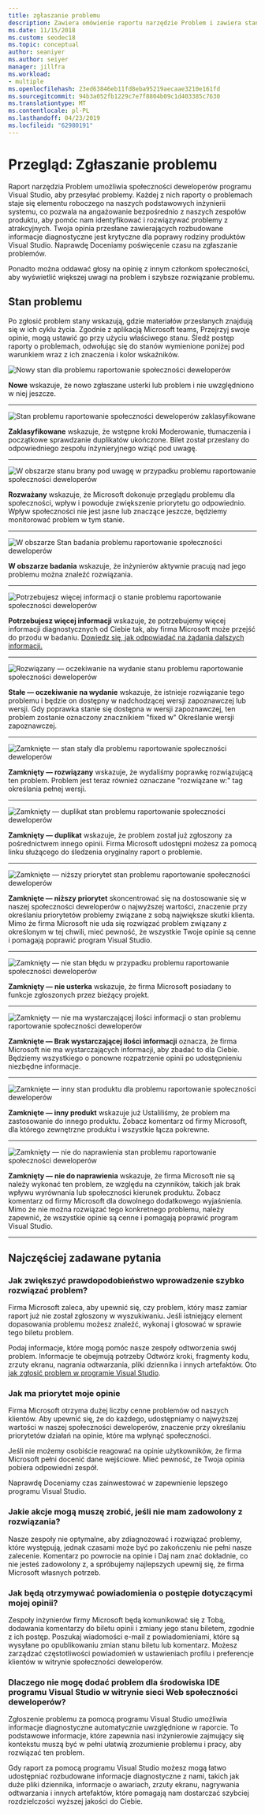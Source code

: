 ```yaml
---
title: zgłaszanie problemu
description: Zawiera omówienie raportu narzędzie Problem i zawiera stany problem i definicje
ms.date: 11/15/2018
ms.custom: seodec18
ms.topic: conceptual
author: seaniyer
ms.author: seiyer
manager: jillfra
ms.workload:
- multiple
ms.openlocfilehash: 23ed63846eb11fd8eba95219aecaae3210e161fd
ms.sourcegitcommit: 94b3a052fb1229c7e7f8804b09c1d403385c7630
ms.translationtype: MT
ms.contentlocale: pl-PL
ms.lasthandoff: 04/23/2019
ms.locfileid: "62980191"
---
```

# <a name="overview-report-a-problem"></a>Przegląd: Zgłaszanie problemu

Raport narzędzia Problem umożliwia społeczności deweloperów programu Visual Studio, aby przesyłać problemy. Każdej z nich raporty o problemach staje się elementu roboczego na naszych podstawowych inżynierii systemu, co pozwala na angażowanie bezpośrednio z naszych zespołów produktu, aby pomóc nam identyfikować i rozwiązywać problemy z atrakcyjnych. Twoja opinia przesłane zawierających rozbudowane informacje diagnostyczne jest krytyczne dla poprawy rodziny produktów Visual Studio. Naprawdę Doceniamy poświęcenie czasu na zgłaszanie problemów.

Ponadto można oddawać głosy na opinię z innym członkom społeczności, aby wyświetlić większej uwagi na problem i szybsze rozwiązanie problemu.

## <a name="problem-status"></a>Stan problemu

Po zgłosić problem stany wskazują, gdzie materiałów przesłanych znajdują się w ich cyklu życia. Zgodnie z aplikacją Microsoft teams, Przejrzyj swoje opinie, mogą ustawić go przy użyciu właściwego stanu.  Śledź postęp raporty o problemach, odwołując się do stanów wymienione poniżej pod warunkiem wraz z ich znaczenia i kolor wskaźników.

![Nowy stan dla problemu raportowanie społeczności deweloperów](../ide/media/ProblemStates/New.jpg)

**Nowe** wskazuje, że nowo zgłaszane usterki lub problem i nie uwzględniono w niej jeszcze.

- - -

![Stan problemu raportowanie społeczności deweloperów zaklasyfikowane](../ide/media/ProblemStates/Triaged.jpg)

**Zaklasyfikowane** wskazuje, że wstępne kroki Moderowanie, tłumaczenia i początkowe sprawdzanie duplikatów ukończone. Bilet został przesłany do odpowiedniego zespołu inżynieryjnego wziąć pod uwagę.

- - -

![W obszarze stanu brany pod uwagę w przypadku problemu raportowanie społeczności deweloperów](../ide/media/ProblemStates/UnderConsideration.jpg)

**Rozważany** wskazuje, że Microsoft dokonuje przeglądu problemu dla społeczności, wpływ i powoduje zwiększenie priorytetu go odpowiednio. Wpływ społeczności nie jest jasne lub znaczące jeszcze, będziemy monitorować problem w tym stanie.

- - -

![W obszarze Stan badania problemu raportowanie społeczności deweloperów](../ide/media/ProblemStates/UnderInvestigation.jpg)

**W obszarze badania** wskazuje, że inżynierów aktywnie pracują nad jego problemu można znaleźć rozwiązania.

- - -

![Potrzebujesz więcej informacji o stanie problemu raportowanie społeczności deweloperów](../ide/media/ProblemStates/NeedMoreInfo.jpg)

**Potrzebujesz więcej informacji** wskazuje, że potrzebujemy więcej informacji diagnostycznych od Ciebie tak, aby firma Microsoft może przejść do przodu w badaniu.  [Dowiedz się, jak odpowiadać na żądania dalszych informacji.](./how-to-report-a-problem-with-visual-studio.md#when-further-information-is-needed-need-more-info)

- - -

![Rozwiązany — oczekiwanie na wydanie stanu problemu raportowanie społeczności deweloperów](../ide/media/ProblemStates/FixedPendingRelease.jpg)

**Stałe — oczekiwanie na wydanie** wskazuje, że istnieje rozwiązanie tego problemu i będzie on dostępny w nadchodzącej wersji zapoznawczej lub wersji.  Gdy poprawka stanie się dostępna w wersji zapoznawczej, ten problem zostanie oznaczony znacznikiem "fixed w" Określanie wersji zapoznawczej.

- - -

![Zamknięte — stan stały dla problemu raportowanie społeczności deweloperów](../ide/media/ProblemStates/ClosedFixed.jpg)

**Zamknięty — rozwiązany** wskazuje, że wydaliśmy poprawkę rozwiązującą ten problem. Problem jest teraz również oznaczane "rozwiązane w:" tag określania pełnej wersji.

- - -

![Zamknięty — duplikat stan problemu raportowanie społeczności deweloperów](../ide/media/ProblemStates/ClosedDuplicate.jpg)

**Zamknięty — duplikat** wskazuje, że problem został już zgłoszony za pośrednictwem innego opinii. Firma Microsoft udostępni możesz za pomocą linku służącego do śledzenia oryginalny raport o problemie.

- - -

![Zamknięte — niższy priorytet stan problemu raportowanie społeczności deweloperów](../ide/media/ProblemStates/ClosedLowerPriority.jpg)

**Zamknięte — niższy priorytet** skoncentrować się na dostosowanie się w naszej społeczności deweloperów o najwyższej wartości, znaczenie przy określaniu priorytetów problemy związane z sobą największe skutki klienta. Mimo że firma Microsoft nie uda się rozwiązać problem związany z określonym w tej chwili, mieć pewność, że wszystkie Twoje opinie są cenne i pomagają poprawić program Visual Studio.

- - -

![Zamknięty — nie stan błędu w przypadku problemu raportowanie społeczności deweloperów](../ide/media/ProblemStates/ClosedNotaBug.jpg)

**Zamknięty — nie usterka** wskazuje, że firma Microsoft posiadany to funkcje zgłoszonych przez bieżący projekt.

- - -

![Zamknięty — nie ma wystarczającej ilości informacji o stan problemu raportowanie społeczności deweloperów](../ide/media/ProblemStates/ClosedNotEnoughInfo.jpg)

**Zamknięte — Brak wystarczającej ilości informacji** oznacza, że firma Microsoft nie ma wystarczających informacji, aby zbadać to dla Ciebie. Będziemy wszystkiego o ponowne rozpatrzenie opinii po udostępnieniu niezbędne informacje.

- - -

![Zamknięte — inny stan produktu dla problemu raportowanie społeczności deweloperów](../ide/media/ProblemStates/ClosedOtherProduct.jpg)

**Zamknięte — inny produkt** wskazuje już Ustaliliśmy, że problem ma zastosowanie do innego produktu. Zobacz komentarz od firmy Microsoft, dla którego zewnętrzne produktu i wszystkie łącza pokrewne.

- - -

![Zamknięty — nie do naprawienia stan problemu raportowanie społeczności deweloperów](../ide/media/ProblemStates/ClosedWontFix.jpg)

**Zamknięty — nie do naprawienia** wskazuje, że firma Microsoft nie są należy wykonać ten problem, ze względu na czynników, takich jak brak wpływu wyrównania lub społeczności kierunek produktu. Zobacz komentarz od firmy Microsoft dla dowolnego dodatkowego wyjaśnienia.  Mimo że nie można rozwiązać tego konkretnego problemu, należy zapewnić, że wszystkie opinie są cenne i pomagają poprawić program Visual Studio.

- - -

## <a name="faq"></a>Najczęściej zadawane pytania

### <a name="how-can-i-increase-the-chance-of-my-problem-getting-resolved-quickly"></a>Jak zwiększyć prawdopodobieństwo wprowadzenie szybko rozwiązać problem?

Firma Microsoft zaleca, aby upewnić się, czy problem, który masz zamiar raport już nie został zgłoszony w wyszukiwaniu. Jeśli istniejący element dopasowania problemu możesz znaleźć, wykonaj i głosować w sprawie tego biletu problem.

 Podaj informacje, które mogą pomóc nasze zespoły odtworzenia swój problem.  Informacje te obejmują potrzeby Odtwórz kroki, fragmenty kodu, zrzuty ekranu, nagrania odtwarzania, pliki dziennika i innych artefaktów.  Oto [jak zgłosić problem w programie Visual Studio](./how-to-report-a-problem-with-visual-studio.md).

### <a name="how-is-my-feedback-prioritized"></a>Jak ma priorytet moje opinie

Firma Microsoft otrzyma dużej liczby cenne problemów od naszych klientów. Aby upewnić się, że do każdego, udostępniamy o najwyższej wartości w naszej społeczności deweloperów, znaczenie przy określaniu priorytetów działań na opinie, które ma wpłynąć społeczności.

Jeśli nie możemy osobiście reagować na opinie użytkowników, że firma Microsoft pełni docenić dane wejściowe. Mieć pewność, że Twoja opinia pobiera odpowiedni zespół.

Naprawdę Doceniamy czas zainwestować w zapewnienie lepszego programu Visual Studio.

### <a name="what-actions-can-i-take-if-im-not-satisfied-with-the-resolution"></a>Jakie akcje mogą muszę zrobić, jeśli nie mam zadowolony z rozwiązania?

Nasze zespoły nie optymalne, aby zdiagnozować i rozwiązać problemy, które występują, jednak czasami może być po zakończeniu nie pełni nasze zalecenie. Komentarz po powrocie na opinie i Daj nam znać dokładnie, co nie jesteś zadowolony z, a spróbujemy najlepszych upewnij się, że firma Microsoft własnych potrzeb.

### <a name="how-will-i-get-notified-of-progress-on-my-feedback"></a>Jak będą otrzymywać powiadomienia o postępie dotyczącymi mojej opinii?

Zespoły inżynierów firmy Microsoft będą komunikować się z Tobą, dodawania komentarzy do biletu opinii i zmiany jego stanu biletem, zgodnie z ich postęp. Poszukaj wiadomości e-mail z powiadomieniami, które są wysyłane po opublikowaniu zmian stanu biletu lub komentarz.  Możesz zarządzać częstotliwości powiadomień w ustawieniach profilu i preferencje klientów w witrynie społeczności deweloperów.

### <a name="why-cant-i-add-a-problem-for-visual-studio-ide-on-the-developer-community-website"></a>Dlaczego nie mogę dodać problem dla środowiska IDE programu Visual Studio w witrynie sieci Web społeczności deweloperów?

Zgłoszenie problemu za pomocą programu Visual Studio umożliwia informacje diagnostyczne automatycznie uwzględnione w raporcie. To podstawowe informacje, które zapewnia nasi inżynierowie zajmujący się kontekstu muszą być w pełni ułatwią zrozumienie problemu i pracy, aby rozwiązać ten problem.

Gdy raport za pomocą programu Visual Studio możesz mogą łatwo udostępniać rozbudowane informacje diagnostyczne z nami, takich jak duże pliki dziennika, informacje o awariach, zrzuty ekranu, nagrywania odtwarzania i innych artefaktów, które pomagają nam dostarczać szybciej rozdzielczości wyższej jakości do Ciebie.